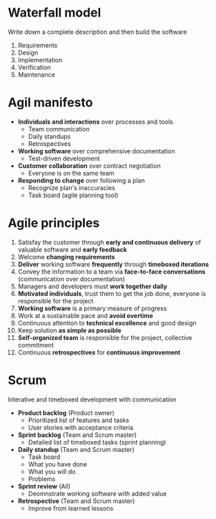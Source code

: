 # Waterfall model

Write down a complete description and then build the software

1. Requirements
2. Design
3. Implementation
4. Verification
5. Maintenance

# Agil manifesto
- **Individuals and interactions** over processes and tools
    - Team communication
    - Daily standups
    - Retrospectives
- **Working software** over comprehensive documentation
    - Test-driven development
- **Customer collaboration** over contract negotiation
    - Everyone is on the same team
- **Responding to change** over following a plan
    - Recognize plan's inaccuracies
    - Task board (agile planning tool)

# Agile principles
1. Satisfay the customer through **early and continuous delivery** of valuable
   software and **early feedback**
2. Welcome **changing requirements**
3. **Deliver** working software **frequently** through **timeboxed iterations**
4. Convey the information to a team via **face-to-face conversations**
   (communication over documentation)
5. Managers and developers must **work together daily**
6. **Motivated individuals**, trust them to get the job done, everyone is
   responsible for the project
7. **Working software** is a primary measure of progress
8. Work at a sustainable pace and **avoid overtime**
9. Continuous attention to **technical excellence** and good design
10. Keep solution **as simple as possible**
11. **Self-organized team** is responsible for the project, collective
    commitment
12. Continuous **retrospectives** for **continuous improvement**

# Scrum

Interative and timeboxed development with communication

- **Product backlog** (Product owner)
    - Prioritized list of features and tasks
    - User stories with acceptance criteria
- **Sprint backlog** (Team and Scrum master)
    - Detailed list of timeboxed tasks (sprint planning)
- **Daily standup** (Team and Scrum master)
    - Task board
    - What you have done
    - What you will do
    - Problems
- **Sprint review** (All)
    - Deomnstrate working software with added value
- **Retrospective** (Team and Scrum master)
    - Improve from learned lessons

